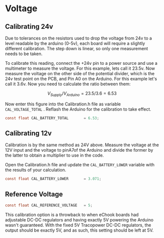# Voltage

## Calibrating 24v

Due to tolerances on the resistors used to drop the voltage from 24v to a level readable by the arduino \(0-5v\), each board will require a slightly different calibration. The step down is linear, so only one measurement needs to be taken.

To calibrate this reading, connect the +24v pin to a power source and use a multimeter to measure the voltage. For this example, lets call it 23.5v. Now measure the voltage on the other side of the potential divider, which is the 24v test point on the PCB, and Pin A0 on the Arduino. For this example let's call it 3.6v. Now you need to calculate the ratio between them:

$$
{V_{Supply} / V_{Arduino}} = 23.5/3.6 = 6.53
$$

Now enter this figure into the Calibration.h file as variable `CAL_VOLTAGE_TOTAL` . Reflash the Arduino for the calibration to take effect.

```c
const float CAL_BATTERY_TOTAL       = 6.53;
```

## Calibrating 12v

Calibration is by the same method as 24V above. Measure the voltage at the 12V input and the voltage to pinA7of the Arduino and divide the former by the latter to obtain a multiplier to use in the code.

Open the Calibration.h file and update the `CAL_BATTERY_LOWER` variable with the results of your calculation.

```c
const float CAL_BATTERY_LOWER       = 3.071;
```

## Reference Voltage

```c
const float CAL_REFERENCE_VOLTAGE   = 5;
```

This calibration option is a throwback to when eChook boards had adjustable DC-DC regulators and having exactly 5V powering the Arduino wasn't guaranteed. With the fixed 5V Tracopower DC-DC regulators, the output should be exactly 5V, and as such, this setting should be left at 5V.

